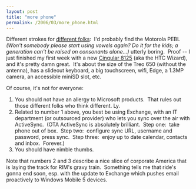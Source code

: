 ```yaml
---
layout: post
title: "more phone"
permalink: /2006/03/more_phone.html
---
```


<p>Different strokes for <a href="http://37signals.com/svn/archives2/less_phone_the_moto_pebl.php">different folks</a>:&nbsp; I'd probably find the Motorola PEBL <em>(Won't somebody please start using vowels again? Do it for the kids; a generation can't be raised on consonants alone...)</em> utterly boring.&nbsp; Proof -- I just finished my first week with a new <a href="http://www.cingular.com/8125_consumer">Cingular 8125</a> (aka the HTC Wizard), and it's pretty damn great.&nbsp; It's about the size of the Treo 650 (without the antenna), has a slideout keyboard, a big touchscreen, wifi, Edge, a 1.3MP camera, an accessible miniSD slot, etc.</p>

<p>Of course, it's not for everyone:</p>

<ol><li>You should not have an allergy to Microsoft products.&nbsp; That rules out those different folks who think different. Ly.</li>

<li>Related to number 1 above, you best be using Exchange, with an IT department (or outsourced provider) who lets you sync over the air with ActiveSync.&nbsp; (OTA ActiveSync is absolutely brilliant.&nbsp; Step one:&nbsp; take phone out of box.&nbsp; Step two:&nbsp; configure sync URL, username and password, press sync.&nbsp; Step three:&nbsp; enjoy up to date calendar, contacts and inbox.&nbsp; Forever.)</li>

<li>You should have nimble thumbs.&nbsp; <br />
</li></ol>

<p>Note that numbers 2 and 3 describe a nice slice of corporate America that is laying the track for RIM's gravy train.&nbsp; Something tells me that ride's gonna end soon, esp. with the update to Exchange which pushes email proactively to Windows Mobile 5 devices.</p>


